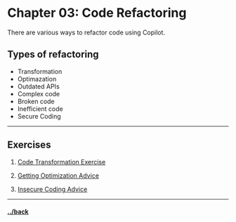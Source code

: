 # Chapter 03: Code Refactoring

There are various ways to refactor code using Copilot.

## Types of refactoring
- Transformation
- Optimazation
- Outdated APIs
- Complex code
- Broken code
- Inefficient code
- Secure Coding


---
## Exercises

1. [Code Transformation Exercise](./03.01.1/instructions.md)

2. [Getting Optimization Advice](./03.02.1/instructions.md)

3. [Insecure Coding Advice](./03.03.1/instructions.md)




---

#### [../back](../README.md)
